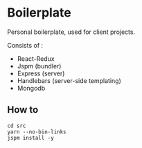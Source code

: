 # Boilerplate

Personal boilerplate, used for client projects.

Consists of :
- React-Redux
- Jspm (bundler)
- Express (server)
- Handlebars (server-side templating)
- Mongodb

## How to 

    cd src
    yarn --no-bin-links
    jspm install -y
